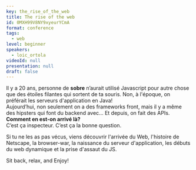 ```yaml
---
key: the_rise_of_the_web
title: The rise of the web
id: 0MXH99V8NY9xyeurYCmA
format: conference
tags:
  - web
level: beginner
speakers:
  - loic_ortola
videoId: null
presentation: null
draft: false
---
```

Il y a 20 ans, personne de **sobre** n’aurait utilisé Javascript pour autre chose que des étoiles filantes qui sortent de ta souris. Non, à l'époque, on préférait les serveurs d'application en Java!  
Aujourd’hui, non seulement on a des frameworks front, mais il y a même des hipsters qui font du backend avec... Et depuis, on fait des APIs.  
**Comment en est-on arrivé là?**  
C’est ça inspecteur. C’est ça la bonne question.

Si tu ne les as pas vécus, viens découvrir l'arrivée du Web, l'histoire de Netscape, la browser-war, la naissance du serveur d'application, les débuts du web dynamique et la prise d'assaut du JS.

Sit back, relax, and Enjoy!
